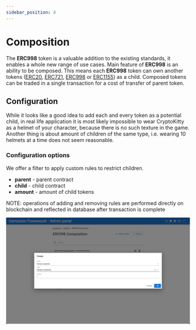 ```yaml
---
sidebar_position: 4
---
```


# Composition

The **ERC998** token is a valuable addition to the existing standards, it enables a whole new range of use cases.
Main feature of **ERC998** is an ability to be composed. This means each **ERC998** token can own another
tokens ([ERC20](/admin/category/erc20/), [ERC721](/admin/category/erc721/), [ERC998](/admin/category/erc998/)
or [ERC1155](/admin/category/erc1155/)) as a child. Composed tokens can be traded in a single transaction for a cost of
transfer of parent token.

## Configuration

While it looks like a good idea to add each and every token as a potential child, in real life application it is most
likely impossible to wear CryptoKitty as a helmet of your character, because there is no such texture in the game.
Another thing is about amount of children of the same type, i.e. wearing 10 helmets at a time does not seem reasonable.

### Configuration options

We offer a filter to apply custom rules to restrict children.

- **parent** - parent contract
- **child** - child contract
- **amount** - amount of child tokens


NOTE: operations of adding and removing rules are performed directly on blockchain and reflected in database after
transaction is complete

![ERC998 composition create dialog](/img/admin/hierarchy/erc998/composition_create_dialog.png)
